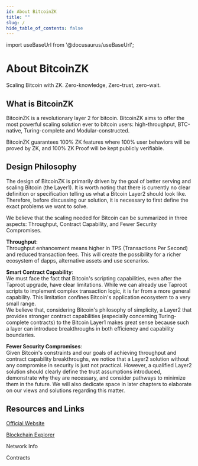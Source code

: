 ```yaml
---
id: About BitcoinZK
title: ""
slug: /
hide_table_of_contents: false
---
```


import useBaseUrl from '@docusaurus/useBaseUrl';

# About BitcoinZK

Scaling Bitcoin with ZK. Zero-knowledge, Zero-trust, zero-wait.

## What is BitcoinZK

BitcoinZK is a revolutionary layer 2 for bitcoin. BitcoinZK aims to offer the most powerful scaling solution ever to bitcoin users: high-throughput, BTC-native, Turing-complete and Modular-constructed.

BitcoinZK guarantees 100% ZK features where 100% user behaviors will be proved by ZK, and 100% ZK Proof will be kept publicly verifiable.

## Design Philosophy

The design of BitcoinZK is primarily driven by the goal of better serving and scaling Bitcoin (the Layer1). It is worth noting that there is currently no clear definition or specification telling us what a Bitcoin Layer2 should look like. Therefore, before discussing our solution, it is necessary to first define the exact problems we want to solve.

We believe that the scaling needed for Bitcoin can be summarized in three aspects: Throughput, Contract Capability, and Fewer Security Compromises.

**Throughput**:  
Throughput enhancement means higher in TPS (Transactions Per Second) and reduced transaction fees. This will create the possibility for a richer ecosystem of dapps, alternative assets and use scenarios.

**Smart Contract Capability**:  
We must face the fact that Bitcoin's scripting capabilities, even after the Taproot upgrade, have clear limitations. While we can already use Taproot scripts to implement complex transaction logic, it is far from a more general capability. This limitation confines Bitcoin's application ecosystem to a very small range.  
We believe that, considering Bitcoin's philosophy of simplicity, a Layer2 that provides stronger contract capabilities (especially concerning Turing-complete contracts) to the Bitcoin Layer1 makes great sense because such a layer can introduce breakthroughs in both efficiency and capability boundaries.

**Fewer Security Compromises**:  
Given Bitcoin's constraints and our goals of achieving throughput and contract capability breakthroughs, we notice that a Layer2 solution without any compromise in security is just not practical. However, a qualified Layer2 solution should clearly define the trust assumptions introduced, demonstrate why they are necessary, and consider pathways to minimize them in the future. We will also dedicate space in later chapters to elaborate on our views and solutions regarding this matter.

## Resources and Links

[Official Website](https://bitcoinzk.io)

[Blockchain Explorer](https://explorer-devnet.bitcoinzk.io)

Network Info

Contracts
